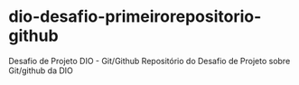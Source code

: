 # dio-desafio-primeirorepositorio-github
Desafio de Projeto DIO - Git/Github
Repositório do Desafio de Projeto sobre Git/github da DIO
